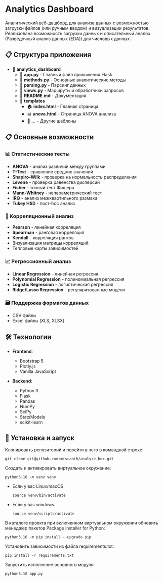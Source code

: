 # Analytics Dashboard

Аналитический веб-дашборд для анализа данных с возможностью загрузки файлов (или ручным вводом) и визуализации результатов.
Реализована возможность загрузки данных и описательный анализ (Разведочный анализ данных (EDA)) для числовых данных.

## 📋 Структура приложения

- 📂 **analytics_dashboard**
  - 🐍 **app.py** - Главный файл приложения Flask
  - 🐍 **methods.py** - Основные аналитические методы
  - 🐍 **parsing.py** - Парсинг данных
  - 🐍 **views.py** - Маршруты и обработчики запросов
  - 📄 **README.md** - Документация
  - 📂 **templates**
    - 🏠 **index.html** - Главная страница
    - 📊 **anova.html** - Страница ANOVA анализа
    - 📄 **...** - Другие шаблоны


## 📋 Основные возможности

### 📊 Статистические тесты
- **ANOVA** - анализ различий между группами
- **T-Test** - сравнение средних значений
- **Shapiro-Wilk** - проверка на нормальность распределения
- **Levene** - проверка равенства дисперсий
- **Fisher** - точный тест Фишера
- **Mann-Whitney** - непараметрический тест
- **IRQ** - анализ межквартильного размаха
- **Tukey HSD** - пост-hoc анализ

### 🔗 Корреляционный анализ
- **Pearson** - линейная корреляция
- **Spearman** - ранговая корреляция
- **Kendall** - корреляция рангов
- Визуализация матрицы корреляций
- Тепловые карты зависимостей

### 📈 Регрессионный анализ
- **Linear Regression** - линейная регрессия
- **Polynomial Regression** - полиномиальная регрессия
- **Logistic Regression** - логистическая регрессия
- **Ridge/Lasso Regression** - регуляризованные модели

### 🗃️ Поддержка форматов данных
- CSV файлы
- Excel файлы (XLS, XLSX)

## 🛠️ Технологии

- **Frontend**: 
  - Bootstrap 5
  - Plotly.js
  - Vanilla JavaScript

- **Backend**:
  - Python 3
  - Flask
  - Pandas
  - NumPy
  - SciPy
  - StatsModels
  - scikit-learn

## 🚀 Установка и запуск

Клонировать репозиторий и перейти в него в командной строке: 
```
git clone git@github.com:miscanth/analyze_box.git
```
Создать и активировать виртуальное окружение: 
```
python3.10 -m venv venv 
```
* Если у вас Linux/macOS 

    ```
    source venv/bin/activate
    ```
* Если у вас windows 
 
    ```
    source venv/scripts/activate
    ```
В каталоге проекта при включенном виртуальном окружении обновить менеджер пакетов Package installer for Python:
```
python3.10 -m pip install --upgrade pip
```
Установить зависимости из файла requirements.txt:
```
pip install -r requirements.txt
```
Запустить исполнение основного модуля:
```
python3.10 app.py
```